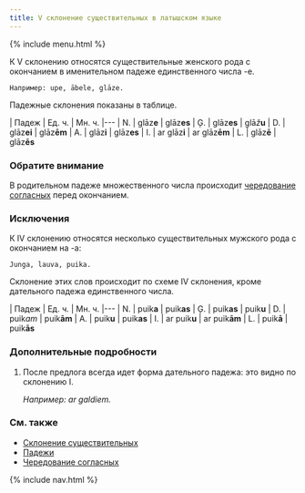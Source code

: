 ```yaml
---
title: V склонение существительных в латышском языке
---
```


{% include menu.html %}

К V склонению относятся существительные женского рода с окончанием в именительном падеже единственного числа -e.

    Например: upe, ābele, glāze.

Падежные склонения показаны в таблице.

| Падеж | Ед. ч. | Мн. ч.
|---
| N. | glāz**e** | glāz**es**
| Ģ. | glāz**es** | glā*ž***u**
| D. | glāz**ei** | glāz**ēm**
| A. | glāz**i** | glāz**es**
| I. | ar glāz**i** | ar glāz**ēm**
| L. | glāz**ē** | glāz**ēs**

### Обратите внимание

В родительном падеже множественного числа происходит [чередование согласных](../consonant-alternation) перед окончанием.

### Исключения

К IV склонению относятся несколько существительных мужского рода с окончанием на -a:

    Junga, lauva, puika.

Склонение этих слов происходит по схеме IV склонения, кроме дательного падежа единственного числа.

| Падеж | Ед. ч. | Мн. ч.
|---
| N. | puik**a** | puik**as**
| Ģ. | puik**as** | puik**u**
| D. | puik*am* | puik**ām**
| A. | puik**u** | puik**as**
| I. | ar puik**u** | ar puik**ām**
| L. | puik**ā** | puik**ās**

### Дополнительные подробности

1. После предлога всегда идет форма дательного падежа: это видно по склонению I.

    _Например: ar galdiem._

### См. также

- [Склонение существительных](../declination/)
- [Падежи](../cases/)
- [Чередование согласных](../consonant-alternation)

{% include nav.html %}
